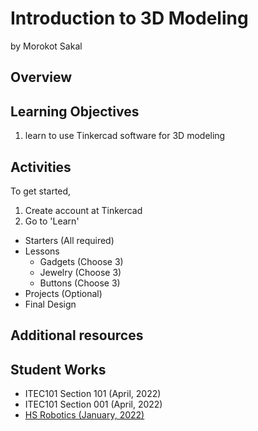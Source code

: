 # Introduction to 3D Modeling
by Morokot Sakal

## Overview

## Learning Objectives
1. learn to use Tinkercad software for 3D modeling

## Activities
To get started, 
1. Create account at Tinkercad
2. Go to 'Learn'

- Starters (All required)
- Lessons
  - Gadgets (Choose 3)
  - Jewelry (Choose 3)
  - Buttons (Choose 3)
- Projects (Optional)
- Final Design

## Additional resources

## Student Works
- ITEC101 Section 101 (April, 2022)
- ITEC101 Section 001 (April, 2022)
- [HS Robotics (January, 2022)](./202201-HSRobotics/README.md)
